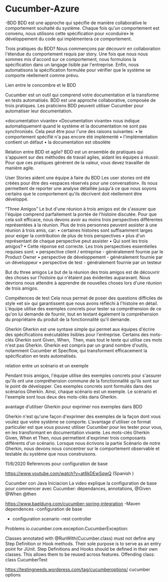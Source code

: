 # Cucumber-Azure
-BDD
BDD est une approche qui spécifie de manière collaborative le comportement souhaité du système. Chaque fois qu'un comportement est convenu, nous utilisons cette spécification pour «conduire» le développement du code qui implémentera ce comportement.

Trois pratiques du BDD?
Nous commençons par découvrir en collaboration l'étendue du comportement requis par story. Une fois que nous nous sommes mis d'accord sur ce comportement, nous formulons la spécification dans un langage lisible par l'entreprise. Enfin, nous automatisons la spécification formulée pour vérifier que le système se comporte réellement comme prévu.

Lien entre le concombre et le BDD

Cucumber est un outil qui comprend votre documentation et la transforme en tests automatisés.
BDD est une approche collaborative, composée de trois pratiques. Les praticiens BDD peuvent utiliser Cucumber pour automatiser leur documentation.

 «documentation vivante»
«Documentation vivante» nous indique automatiquement quand le système et la documentation ne sont pas synchronisés. Cela peut être pour l'une des raisons suivantes:
    • le comportement spécifié n'a pas encore été implémenté
    • l'implémentation contient un défaut
    • la documentation est obsolète

Relation entre BDD et agile?
BDD est un ensemble de pratiques qui s'appuient sur des méthodes de travail agiles, aidant les équipes à réussir. Pour que ces pratiques génèrent de la valeur, vous devez travailler de manière agile.

User Stories aident une équipe à faire du BDD
Les user stories ont été créées pour être des «espaces réservés pour une conversation». Ils nous permettent de reporter une analyse détaillée jusqu'à ce que nous soyons certains que le comportement qu'ils décrivent doit réellement être développé.

“Three Amigos”
Le but d'une réunion à trois amigos est de s'assurer que l'équipe comprend parfaitement la portée de l'histoire discutée. Pour que cela soit efficace, nous devons avoir au moins trois perspectives différentes représentées à la réunion.
Plus de trois personnes peuvent assister à une réunion à trois amis, car:
    • certaines histoires sont suffisamment larges pour exiger la contribution de plus de trois perspectives
    • plus d'un représentant de chaque perspective peut assister
    • Qui sont les trois amigos?
    • Cette réponse est correcte.
Les trois perspectives essentielles requises sont:
    • perspective client / entreprise - généralement fournie par le Product Owner
    • perspective de développement - généralement fournie par un développeur
    • perspective de test - généralement fournie par un testeur

But du three amigos
Le but de la réunion des trois amigos est de découvrir des choses sur l'histoire qui n'étaient pas évidentes auparavant. Nous devrions nous attendre à apprendre de nouvelles choses lors d'une réunion de trois amigos.

Compétences de test 
Cela nous permet de poser des questions difficiles de style «et si» qui garantissent que nous avons réfléchi à l'histoire en détail. L'équipe utilise des exemples concrets pour tester sa compréhension de ce qu'on lui demande de fournir, tout en testant également la compréhension du propriétaire du produit de la fonctionnalité qu'il demande.

Gherkin
Gherkin est une syntaxe simple qui permet aux équipes d'écrire des spécifications exécutables lisibles pour l'entreprise.
Certains des mots-clés Gherkin sont Given, When,  Then,  mais tout le texte qui utilise ces mots n'est pas Gherkin.
Gherkin est compris par un grand nombre d'outils, notamment Cucumber et Specflow, qui transforment efficacement la spécification en tests automatisés.

relation entre un scénario et un exemple

Pendant trois amigos, l'équipe utilise des exemples concrets pour s'assurer qu'ils ont une compréhension commune de la fonctionnalité qu'ils sont sur le point de développer. Ces exemples concrets sont formulés dans des scénarios Gherkin.
Ainsi, chaque scénario est un exemple.
Le scénario et l'exemple sont tous deux des mots-clés dans Gherkin.

avantage d’utiliser Gherkin pour exprimer nos exemples dans BDD

Gherkin n'est qu'une façon d'exprimer des exemples de la façon dont vous voulez que votre système se comporte. L'avantage d'utiliser ce format particulier est que vous pouvez utiliser Cucumber pour les tester pour vous, en les transformant en documentation vivante.
Les mots-clés Gherkin Given, When et Then, nous permettent d'exprimer trois composants différents d'un scénario.
Lorsque nous écrivons la partie Scénario de notre Gherkin, nous devons nous concentrer sur le comportement observable et testable du système que nous construisons.


11/6/2020
References pour configuration de base 

https://www.youtube.com/watch?v=at6kDEwSqwQ (Spanish )

Cucumber con Java Iniciacion
La video explique la configuration de base pour commencer avec Cucumber: dépendances, annotations, @Given @When @then

https://www.baeldung.com/cucumber-spring-integration
-Maven dependences 
-configuration de base
- configuration  scenario 
-rest controller

Problems
io.cucumber.core.exception.CucumberException: 

Classes annotated with @RunWith(Cucumber.class) must not define any
Step Definition or Hook methods. Their sole purpose is to serve as
an entry point for JUnit. Step Definitions and Hooks should be defined
in their own classes. This allows them to be reused across features.
Offending class: class CucumberTest

https://testingneeds.wordpress.com/tag/cucumberoptions/
cucumber options



